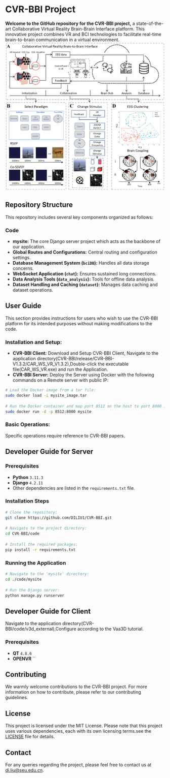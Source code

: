# **CVR-BBI Project**
**Welcome to the GitHub repository for the CVR-BBI project,** a state-of-the-art Collaborative Virtual Reality Brain-Brain Interface platform. This innovative project combines VR and BCI technologies to facilitate real-time brain-to-brain communication in a virtual environment.
![alt text](image.png)
## **Repository Structure**
This repository includes several key components organized as follows:

### **Code**
- **mysite:** The core Django server project which acts as the backbone of our application.
- **Global Routes and Configurations:** Central routing and configuration settings.
- **Database Management System (`bciDB`):** Handles all data storage concerns.
- **WebSocket Application (`chat`):** Ensures sustained long connections.
- **Data Analysis Tools (`data_analysis`):** Tools for offline data analysis.
- **Dataset Handling and Caching (`dataset`):** Manages data caching and dataset operations.

## **User Guide**
This section provides instructions for users who wish to use the CVR-BBI platform for its intended purposes without making modifications to the code.

### **Installation and Setup:** 
- **CVR-BBI Client:** 
Download and Setup CVR-BBI Client, Navigate to the application directory(CVR-BBI/release/CVR-BBI-V1.3.2/CAR_WS_VR_V1.3.2),Double-click the executable file(CAR_WS_VR.exe) and run the Application.
- **CVR-BBI Server:** 
Deploy the Server using Docker with the following commands on a Remote server with public IP:
```bash
# Load the Docker image from a tar file:
sudo docker load -i mysite_image.tar

# Run the Docker container and map port 8512 on the host to port 8000 inside the container:
sudo docker run -d -p 8512:8000 mysite
```

### **Basic Operations:** 
Specific operations require reference to CVR-BBI papers.

## **Developer Guide for Server**
### **Prerequisites**
- **Python** `3.11.3`
- **Django** `4.2.11`
- Other dependencies are listed in the `requirements.txt` file.

### **Installation Steps**
```bash
# Clone the repository:
git clone https://github.com/DILIU1/CVR-BBI.git

# Navigate to the project directory:
cd CVR-BBI/code

# Install the required packages:
pip install -r requirements.txt
```
### **Running the Application**

```bash
# Navigate to the 'mysite' directory:
cd ./code/mysite

# Run the Django server:
python manage.py runserver
```
## **Developer Guide for Client**
Navigate to the application directory(CVR-BBI/code/v3d_external),Configure according to the Vaa3D tutorial.
### **Prerequisites**
- **QT** `4.8.6`
- **OPENVR** ``
## **Contributing**

We warmly welcome contributions to the CVR-BBI project. For more information on how to contribute, please refer to our contributing guidelines.

## **License**

This project is licensed under the MIT License. 
Please note that this project uses various dependencies, each with its own licensing terms.see the [LICENSE](https://github.com/Vaa3D/Vaa3D_Wiki/wiki/LicenseAndAgreement.wiki) file for details.

## **Contact**
For any queries regarding the project, please feel free to contact us at di.liu@seu.edu.cn.